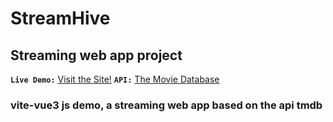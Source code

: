 # StreamHive

## Streaming web app project
**`Live Demo:`** [Visit the Site!](https://streamhive01.netlify.app/) 
**`API:`** [The Movie Database](https://www.themoviedb.org/)

### vite-vue3 js demo, a streaming web app based on the api tmdb
